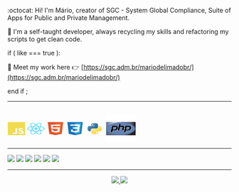 :octocat: Hi! I'm Mário, creator of SGC - System Global Compliance, Suite of Apps for Public and Private Management.

:bell: I'm a self-taught developer, always recycling my skills and refactoring my scripts to get clean code.

if ( like === true ):

:pushpin: Meet my work here :point_right: [https://sgc.adm.br/mariodelimadobr/](https://sgc.adm.br/mariodelimadobr/)

end if ;

---

<div style="display: inline_block"><br>
  <a href="https://sgc.adm.br/mariodelimadobr/" target="_blank"><img align="center" alt="Mario-Js" height="30" width="40" src="https://raw.githubusercontent.com/devicons/devicon/master/icons/javascript/javascript-plain.svg"></a>
  <!--a href="https://sgc.adm.br/mariodelimadobr/" target="_blank"><img align="center" alt="Mario-Ts" height="30" width="40" src="https://raw.githubusercontent.com/devicons/devicon/master/icons/typescript/typescript-plain.svg"></a-->
  <a href="https://sgc.adm.br/mariodelimadobr/" target="_blank"><img align="center" alt="Mario-React" height="30" width="40" src="https://raw.githubusercontent.com/devicons/devicon/master/icons/react/react-original.svg"></a>
  <a href="https://sgc.adm.br/mariodelimadobr/" target="_blank"><img align="center" alt="Mario-HTML" height="30" width="40" src="https://raw.githubusercontent.com/devicons/devicon/master/icons/html5/html5-original.svg"></a>
  <a href="https://sgc.adm.br/mariodelimadobr/" target="_blank"><img align="center" alt="Mario-CSS" height="30" width="40" src="https://raw.githubusercontent.com/devicons/devicon/master/icons/css3/css3-original.svg"></a>
  <a href="https://sgc.adm.br/mariodelimadobr/" target="_blank"><img align="center" alt="Mario-Python" height="30" width="40" src="https://raw.githubusercontent.com/devicons/devicon/master/icons/python/python-original.svg"></a>
  <a href="https://sgc.adm.br/mariodelimadobr/" target="_blank"><img align="center" alt="Mario-PHP" height="60" width="70" src="https://raw.githubusercontent.com/devicons/devicon/master/icons/php/php-original.svg"></a>
</div>
  
  ---
 
<div> 
  <a href="https://www.linkedin.com/in/mariodelimadobr" target="_blank"><img src="https://img.shields.io/badge/-LinkedIn-%230077B5?style=for-the-badge&logo=linkedin&logoColor=white" target="_blank"></a> 
  <a href="mailto:mariodelimadobrasil@gmail.com"><img src="https://img.shields.io/badge/-Gmail-%23333?style=for-the-badge&logo=gmail&logoColor=white" target="_blank"></a>
  <a href="https://instagram.com/mariodelimadobr" target="_blank"><img src="https://img.shields.io/badge/-Instagram-%23E4405F?style=for-the-badge&logo=instagram&logoColor=white" target="_blank"></a>
  <a href="https://www.facebook.com/mariodelimadobr/" target="_blank"><img src="https://img.shields.io/badge/-facebook-%230077B5?style=for-the-badge&logo=facebook&logoColor=white" target="_blank"></a> 
  <a href="https://www.youtube.com/channel/UCjL37uVB6HnxjpJp74EhoLA" target="_blank"><img src="https://img.shields.io/badge/YouTube-FF0000?style=for-the-badge&logo=youtube&logoColor=white" target="_blank"></a>
  <a href="https://www.twitch.tv/mariodelimadobr" target="_blank"><img src="https://img.shields.io/badge/Twitch-9146FF?style=for-the-badge&logo=twitch&logoColor=white" target="_blank"></a> 
</div>

---

<div align="center">
  <a href="https://github.com/mariodelimadobr">
  <img height="180em" src="https://github-readme-stats.vercel.app/api/top-langs/?username=mariodelimadobr&layout=compact&langs_count=7&theme=dracula"/>
  <img height="180em" src="https://github-readme-stats.vercel.app/api?username=mariodelimadobr&show_icons=true&theme=dracula&include_all_commits=true&count_private=true"/>
</div>
